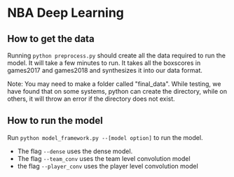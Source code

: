 # NBA Deep Learning


## How to get the data

Running `python preprocess.py` should create all the data required to run the model.
It will take a few minutes to run. It takes all the boxscores in games2017 and
games2018 and synthesizes it into our data format. 

Note: You may need to make a folder called "final_data". While testing, we have found that on some systems, python can create the directory, while on others, it will throw an error if the directory does not exist. 


## How to run the model

Run `python model_framework.py --[model option]` to run the model. 

* The flag `--dense` uses the dense model.
* The flag `--team_conv` uses the team level convolution model
* the flag `--player_conv` uses the player level convolution model
